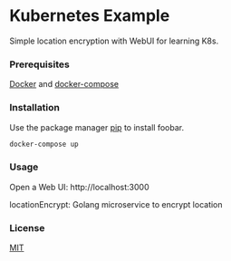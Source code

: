 # Kubernetes Example

Simple location encryption with WebUI for learning K8s.

### Prerequisites

[Docker](https://docs.docker.com/get-docker/) and [docker-compose](https://docs.docker.com/compose/install/)

### Installation

Use the package manager [pip](https://pip.pypa.io/en/stable/) to install foobar.

```bash
docker-compose up
```

### Usage

Open a Web UI: http://localhost:3000

locationEncrypt: Golang microservice to encrypt location


### License
[MIT](https://choosealicense.com/licenses/mit/)